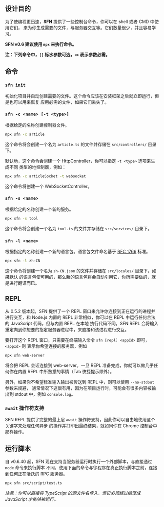 <!-- title: 命令行和解释器; order: 7 -->
## 设计目的

为了使编程更迅速，**SFN** 提供了一些控制台命令，你可以在 shell 或者 CMD 中使用它们，
来为你生成需要的文件，与服务器交互等。它们数量很少，并且容易学习。

**SFN v0.6 建议使用 `npx` 来执行命令。**

**注：下列命令中，`[]` 标水参数可选，`<>` 表示参数必需。**

## 命令

### `sfn init`

初始化项目并自动创建需要的文件。这个命令应该在安装框架之后就立即运行，但是也可以用来恢复
应用必需的文件，如果它们丢失了。

### `sfn -c <name> [-t <type>]`

根据给定的名称创建控制器文件。

```sh
npx sfn -c article
```

这个命令将会创建一个名为 `article.ts` 的文件并存储在 `src/controllers/` 目录下。

默认地，这个命令会创建一个 HttpController，你可以指定 `-t <type>` 选项来生成不同
类型的地控制器，例如：

```sh
npx sfn -c articleSocket -t websocket
```

这个命令将创建一个 WebSocketController。

### `sfn -s <name>`

根据给定的名称创建一个新的服务。

```sh
npx sfn -s tool
```

这个命令将会创建一个名为 `tool.ts` 的文件并存储在 `src/services/` 目录下。

### `sfn -l <name>`

根据指定的名称创建一个新的语言包。语言包文件命名基于
[RFC 1766](https://www.ietf.org/rfc/rfc1766.txt) 标准。

```sh
npx sfn -l zh-CN
```

这个命令将创建一个名为 `zh-CN.json` 的文件并存储在 `src/locales/` 目录下，如果默认
的语言包使可用的，那么新的语言包将会自动引用它，你所需要做的，就是进行翻译而已。

## REPL

从 0.5.2 版本起，SFN 提供了一个 REPL 窗口来允许你连接到正在运行的进程并进行交互，和 Node.js
内置的 REPL 非常相似，你可以在 REPL 中运行任何合法的 JavaScript 代码，但与内置 REPL 在本地
执行代码不同，SFN REPL 会将输入重定向到你想要的指定服务器进程中，来直接和该进程进行交互。

要打开这个 REPL 窗口，只需要在终端输入命令 `sfn [repl] <appId>` 即可，`<appId>` 则
表示你希望连接的服务器，例如

```sh
npx sfn web-server
```

将会把 REPL 会话连接到 web-server。一旦 REPL 准备完成，你就可以做几乎任何你在内置 REPL
中所熟悉的事情（Tab 快捷提示除外）。

另外，如果你不希望标准输入输出被传送到 REPL 中，则可以使用 `--no-stdout` 参数来规避，
通常情况下这很有用，因为在项目运行时，可能会有很多内容被输出到 stdout 中，例如 `console.log`。

### `await` 操作符支持

SFN REPL 提供了完整的最上层 `await` 操作符支持，因此你可以自由地使用这个关键字来处理任何异步
的操作并打印出最终结果，就如同你在 Chrome 控制台中那样操作。

## 运行脚本

自 v0.6.40 起，SFN 现在支持当服务器运行时执行一个外部脚本，与直接通过 `node` 命令来执行脚本
不同，使用下面的命令与徐程序在真正执行脚本之前，连接到任何正在活跃的 RPC 服务器。

```sh
npx sfn src/script/test.ts
```

*注意：你可以直接将 TypeScript 的源文件名传入，但它必须经过编译成 JavaScript 才能够被运行。*
